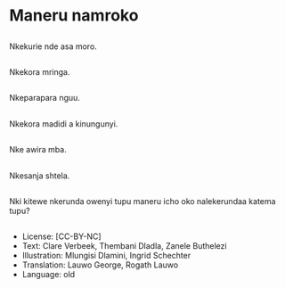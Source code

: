# Maneru namroko

##
Nkekurie nde asa moro.

##
Nkekora mringa.

##
Nkeparapara nguu.

##
Nkekora madidi a kinungunyi.

##
Nke awira mba.

##
Nkesanja shtela.

##
Nki kitewe nkerunda owenyi tupu maneru icho oko nalekerundaa katema tupu?

##
* License: [CC-BY-NC]
* Text: Clare Verbeek, Thembani Dladla, Zanele Buthelezi
* Illustration: Mlungisi Dlamini, Ingrid Schechter
* Translation: Lauwo George, Rogath Lauwo
* Language: old
